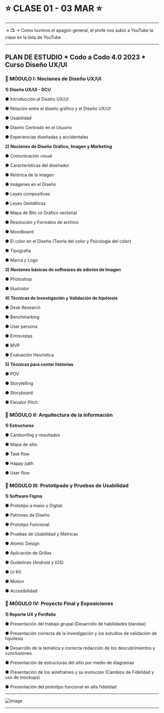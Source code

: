 # :star: CLASE 01 - 03 MAR :star:

---

-> :tv: -> Como tuvimos el apagón general, el profe nos subió a YouTube la clase en la lista de YouTube

---

## PLAN DE ESTUDIO * Codo a Codo 4.0 2023 * Curso Diseño UX/UI

### :stars: MÓDULO I: Nociones de Diseño UX/UI

**1) Diseño UX/UI - DCU**

● Introducción al Diseño UX/UI

● Relación entre el diseño gráfico y el Diseño UX/UI

● Usabilidad

● Diseño Centrado en el Usuario

● Experiencias diseñadas y accidentales


**2) Nociones de Diseño Gráfico, Imagen y Marketing**

● Comunicación visual

● Características del diseñador

● Retórica de la imagen

● Imágenes en el Diseño

● Leyes compositivas

● Leyes Gestálticas

● Mapa de Bits vs Gráfico vectorial

● Resolución y Formatos de archivo

● Moodboard

● El color en el Diseño (Teoria del color y Psicología del color)

● Tipografía

● Marca y Logo

**3) Nociones básicas de softwares de edición de Imagen**

● Photoshop

● Illustrator

**4) Técnicas de Investigación y Validación de hipótesis**

● Desk Research

● Benchmarking

● User persona

● Entrevistas

● MVP

● Evaluación Heurística

**5) Técnicas para contar historias**

● POV

● Storytelling

● Storyboard

● Elevator Pitch

### :stars: MÓDULO II: Arquitectura de la información

**1) Estructuras**

● Cardsorting y resultados

● Mapa de sitio

● Task flow

● Happy path

● User flow

### :stars: MÓDULO III: Prototipado y Pruebas de Usabilidad

**1) Software Figma**

● Prototipo a mano y Digital.

● Patrones de Diseño

● Prototipo Funcional

● Pruebas de Usabilidad y Métricas

● Atomic Design

● Aplicación de Grillas

● Guidelines (Android y IOS)

● Ui Kit

● Motion

● Accesibilidad

### :stars: MÓDULO IV: Proyecto Final y Exposiciones

**1) Reporte UX y Portfolio**

● Presentación del trabajo grupal (Desarrollo de habilidades blandas)

● Presentación correcta de la investigación y los estudios de validación de hipótesis

● Desarrollo de la temática y correcta redacción de los descubrimientos y conclusiones

● Presentación de estructuras del sitio por medio de diagramas

● Presentación de los wireframes y su evolución (Cambios de Fidelidad y uso de mockups)

● Presentación del prototipo funcional en alta fidelidad

---

![image](https://user-images.githubusercontent.com/72580574/222832165-1349aff0-1444-42c3-ba2b-a5ddc6ee8e86.png)


---
